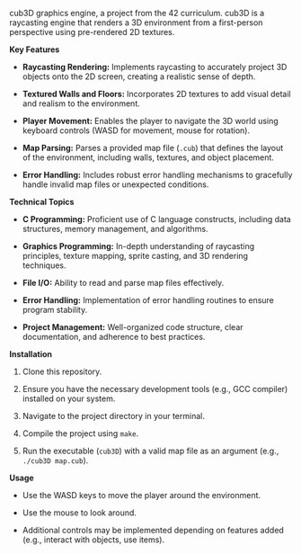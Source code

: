 cub3D graphics engine, a project from the 42 curriculum. cub3D is a raycasting engine that renders a 3D environment from a first-person perspective using pre-rendered 2D textures.

**Key Features**

* **Raycasting Rendering:** Implements raycasting to accurately project 3D objects onto the 2D screen, creating a realistic sense of depth.

* **Textured Walls and Floors:** Incorporates 2D textures to add visual detail and realism to the environment.

* **Player Movement:** Enables the player to navigate the 3D world using keyboard controls (WASD for movement, mouse for rotation).

* **Map Parsing:** Parses a provided map file (`.cub`) that defines the layout of the environment, including walls, textures, and object placement.

* **Error Handling:** Includes robust error handling mechanisms to gracefully handle invalid map files or unexpected conditions.

**Technical Topics**

* **C Programming:** Proficient use of C language constructs, including data structures, memory management, and algorithms.

* **Graphics Programming:** In-depth understanding of raycasting principles, texture mapping, sprite casting, and 3D rendering techniques.

* **File I/O:** Ability to read and parse map files effectively.

* **Error Handling:** Implementation of error handling routines to ensure program stability.

* **Project Management:** Well-organized code structure, clear documentation, and adherence to best practices.

**Installation**

1. Clone this repository.

2. Ensure you have the necessary development tools (e.g., GCC compiler) installed on your system.

3. Navigate to the project directory in your terminal.

4. Compile the project using `make`.

5. Run the executable (`cub3D`) with a valid map file as an argument (e.g., `./cub3D map.cub`).

**Usage**

* Use the WASD keys to move the player around the environment.

* Use the mouse to look around.

* Additional controls may be implemented depending on features added (e.g., interact with objects, use items).
